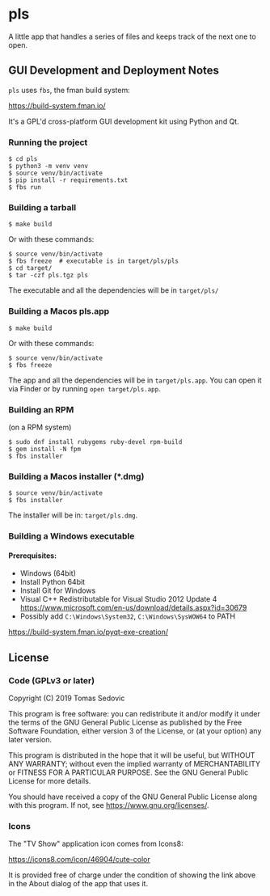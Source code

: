 # pls

A little app that handles a series of files and keeps track of the next one to open.

## GUI Development and Deployment Notes

`pls` uses `fbs`, the fman build system:

https://build-system.fman.io/

It's a GPL'd cross-platform GUI development kit using Python and Qt.

### Running the project

    $ cd pls
    $ python3 -m venv venv
    $ source venv/bin/activate
    $ pip install -r requirements.txt
    $ fbs run

### Building a tarball

    $ make build

Or with these commands:

    $ source venv/bin/activate
    $ fbs freeze  # executable is in target/pls/pls
    $ cd target/
    $ tar -czf pls.tgz pls

The executable and all the dependencies will be in `target/pls/`


### Building a Macos pls.app

    $ make build

Or with these commands:

    $ source venv/bin/activate
    $ fbs freeze

The app and all the dependencies will be in `target/pls.app`. You can open it via Finder or by running `open target/pls.app`.


### Building an RPM

(on a RPM system)

    $ sudo dnf install rubygems ruby-devel rpm-build
    $ gem install -N fpm
    $ fbs installer

### Building a Macos installer (*.dmg)

    $ source venv/bin/activate
    $ fbs installer

The installer will be in: `target/pls.dmg`.
    

### Building a Windows executable

#### Prerequisites:

* Windows (64bit)
* Install Python 64bit
* Install Git for Windows
* Visual C++ Redistributable for Visual Studio 2012 Update 4
  https://www.microsoft.com/en-us/download/details.aspx?id=30679
* Possibly add `C:\Windows\System32`, `C:\Windows\SysWOW64` to PATH

https://build-system.fman.io/pyqt-exe-creation/





## License

### Code (GPLv3 or later)

Copyright (C) 2019  Tomas Sedovic

This program is free software: you can redistribute it and/or modify
it under the terms of the GNU General Public License as published by
the Free Software Foundation, either version 3 of the License, or
(at your option) any later version.

This program is distributed in the hope that it will be useful,
but WITHOUT ANY WARRANTY; without even the implied warranty of
MERCHANTABILITY or FITNESS FOR A PARTICULAR PURPOSE.  See the
GNU General Public License for more details.

You should have received a copy of the GNU General Public License
along with this program.  If not, see <https://www.gnu.org/licenses/>.

### Icons

The "TV Show" application icon comes from Icons8:

https://icons8.com/icon/46904/cute-color

It is provided free of charge under the condition of showing the link above in the About dialog of the app that uses it.
